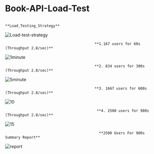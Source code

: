 # Book-API-Load-Test
                                                   **Load_Testing_Strategy**
                                            
                                                   
![Load-test-strategy](https://user-images.githubusercontent.com/101436175/176565282-0e867273-f4e1-49b7-8892-64a284028cd7.JPG)


                                            
                                             **1.167 users for 60s (Throughput 2.8/sec)**

![1minute](https://user-images.githubusercontent.com/101436175/176332300-d33ca853-5fee-45da-9b85-43d52da4c8ab.JPG)

                                             **2. 834 users for 300s (Throughput 2.8/sec)**
 
![5minute](https://user-images.githubusercontent.com/101436175/176332392-81d5b9f9-ee35-46e9-a220-8dca907bd63c.JPG)

                                             **3. 1667 users for 600s (Throughput 2.8/sec)**

 ![10](https://user-images.githubusercontent.com/101436175/176332451-fa6a5136-2af9-45d9-b8a7-2c53aa7dc695.JPG)
 
                                              **4. 2500 users for 900s (Throughput 2.8/sec)**
 
![15](https://user-images.githubusercontent.com/101436175/176332514-086ec517-a583-4fe4-8230-a88719752226.JPG)

                                               **2500 Users For 900s Summary Report**

![report](https://user-images.githubusercontent.com/101436175/176332562-88d76f86-4d80-4783-b0c8-573495ce7f87.JPG)


